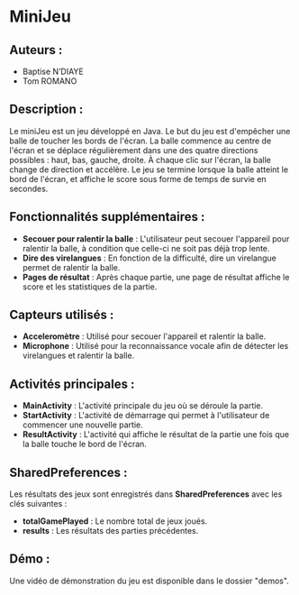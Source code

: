 # MiniJeu

## Auteurs : 
- Baptise N’DIAYE
- Tom ROMANO

## Description :
Le miniJeu est un jeu développé en Java. Le but du jeu est d'empêcher une balle de toucher les bords de l'écran. La balle commence au centre de l'écran et se déplace régulièrement dans une des quatre directions possibles : haut, bas, gauche, droite. À chaque clic sur l'écran, la balle change de direction et accélère. Le jeu se termine lorsque la balle atteint le bord de l'écran, et affiche le score sous forme de temps de survie en secondes.

## Fonctionnalités supplémentaires :
- **Secouer pour ralentir la balle** : L'utilisateur peut secouer l'appareil pour ralentir la balle, à condition que celle-ci ne soit pas déjà trop lente.
- **Dire des virelangues** : En fonction de la difficulté, dire un virelangue permet de ralentir la balle.
- **Pages de résultat** : Après chaque partie, une page de résultat affiche le score et les statistiques de la partie.

## Capteurs utilisés :
- **Acceleromètre** : Utilisé pour secouer l'appareil et ralentir la balle.
- **Microphone** : Utilisé pour la reconnaissance vocale afin de détecter les virelangues et ralentir la balle.

## Activités principales :
- **MainActivity** : L'activité principale du jeu où se déroule la partie.
- **StartActivity** : L'activité de démarrage qui permet à l'utilisateur de commencer une nouvelle partie.
- **ResultActivity** : L'activité qui affiche le résultat de la partie une fois que la balle touche le bord de l'écran.

## SharedPreferences :
Les résultats des jeux sont enregistrés dans **SharedPreferences** avec les clés suivantes :
- **totalGamePlayed** : Le nombre total de jeux joués.
- **results** : Les résultats des parties précédentes.



## Démo :
Une vidéo de démonstration du jeu est disponible dans le dossier "demos".

